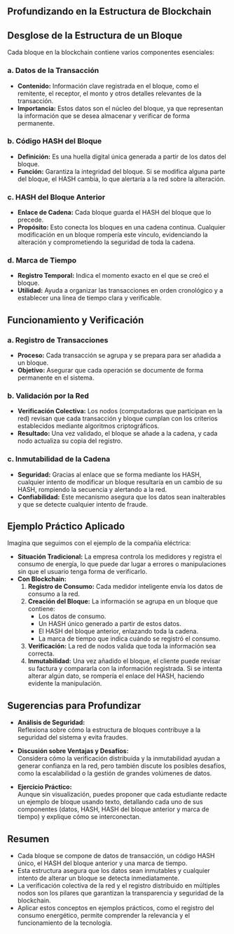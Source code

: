 ## **Profundizando en la Estructura de Blockchain**

##  **Desglose de la Estructura de un Bloque**

Cada bloque en la blockchain contiene varios componentes esenciales:

### a. Datos de la Transacción
- **Contenido:** Información clave registrada en el bloque, como el remitente, el receptor, el monto y otros detalles relevantes de la transacción.
- **Importancia:** Estos datos son el núcleo del bloque, ya que representan la información que se desea almacenar y verificar de forma permanente.

### b. Código HASH del Bloque
- **Definición:** Es una huella digital única generada a partir de los datos del bloque.
- **Función:** Garantiza la integridad del bloque. Si se modifica alguna parte del bloque, el HASH cambia, lo que alertaría a la red sobre la alteración.

### c. HASH del Bloque Anterior
- **Enlace de Cadena:** Cada bloque guarda el HASH del bloque que lo precede.
- **Propósito:** Esto conecta los bloques en una cadena continua. Cualquier modificación en un bloque rompería este vínculo, evidenciando la alteración y comprometiendo la seguridad de toda la cadena.

### d. Marca de Tiempo
- **Registro Temporal:** Indica el momento exacto en el que se creó el bloque.
- **Utilidad:** Ayuda a organizar las transacciones en orden cronológico y a establecer una línea de tiempo clara y verificable.



## **Funcionamiento y Verificación**

### a. Registro de Transacciones
- **Proceso:** Cada transacción se agrupa y se prepara para ser añadida a un bloque.
- **Objetivo:** Asegurar que cada operación se documente de forma permanente en el sistema.

### b. Validación por la Red
- **Verificación Colectiva:** Los nodos (computadoras que participan en la red) revisan que cada transacción y bloque cumplan con los criterios establecidos mediante algoritmos criptográficos.
- **Resultado:** Una vez validado, el bloque se añade a la cadena, y cada nodo actualiza su copia del registro.

### c. Inmutabilidad de la Cadena
- **Seguridad:** Gracias al enlace que se forma mediante los HASH, cualquier intento de modificar un bloque resultaría en un cambio de su HASH, rompiendo la secuencia y alertando a la red.
- **Confiabilidad:** Este mecanismo asegura que los datos sean inalterables y que se detecte cualquier intento de fraude.



## **Ejemplo Práctico Aplicado**

Imagina que seguimos con el ejemplo de la compañía eléctrica:

- **Situación Tradicional:** La empresa controla los medidores y registra el consumo de energía, lo que puede dar lugar a errores o manipulaciones sin que el usuario tenga forma de verificarlo.
- **Con Blockchain:**  
  1. **Registro de Consumo:** Cada medidor inteligente envía los datos de consumo a la red.  
  2. **Creación del Bloque:** La información se agrupa en un bloque que contiene:
     - Los datos de consumo.
     - Un HASH único generado a partir de estos datos.
     - El HASH del bloque anterior, enlazando toda la cadena.
     - La marca de tiempo que indica cuándo se registró el consumo.
  3. **Verificación:** La red de nodos valida que toda la información sea correcta.
  4. **Inmutabilidad:** Una vez añadido el bloque, el cliente puede revisar su factura y compararla con la información registrada. Si se intenta alterar algún dato, se rompería el enlace del HASH, haciendo evidente la manipulación.



## **Sugerencias para Profundizar**

- **Análisis de Seguridad:**  
  Reflexiona sobre cómo la estructura de bloques contribuye a la seguridad del sistema y evita fraudes.
  
- **Discusión sobre Ventajas y Desafíos:**  
  Considera cómo la verificación distribuida y la inmutabilidad ayudan a generar confianza en la red, pero también discute los posibles desafíos, como la escalabilidad o la gestión de grandes volúmenes de datos.

- **Ejercicio Práctico:**  
  Aunque sin visualización, puedes proponer que cada estudiante redacte un ejemplo de bloque usando texto, detallando cada uno de sus componentes (datos, HASH, HASH del bloque anterior y marca de tiempo) y explique cómo se interconectan.



## **Resumen**

- Cada bloque se compone de datos de transacción, un código HASH único, el HASH del bloque anterior y una marca de tiempo.
- Esta estructura asegura que los datos sean inmutables y cualquier intento de alterar un bloque se detecta inmediatamente.
- La verificación colectiva de la red y el registro distribuido en múltiples nodos son los pilares que garantizan la transparencia y seguridad de la blockchain.
- Aplicar estos conceptos en ejemplos prácticos, como el registro del consumo energético, permite comprender la relevancia y el funcionamiento de la tecnología.


